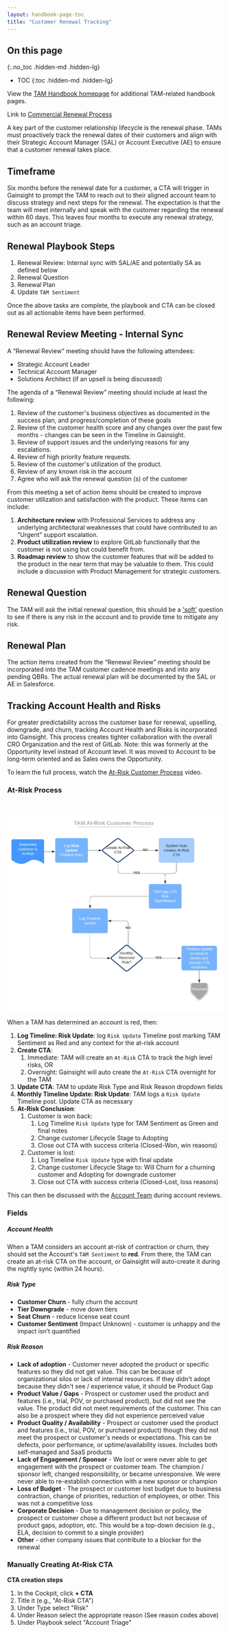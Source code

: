 ```yaml
---
layout: handbook-page-toc
title: "Customer Renewal Tracking"
---
```


## On this page
{:.no_toc .hidden-md .hidden-lg}

- TOC
{:toc .hidden-md .hidden-lg}

View the [TAM Handbook homepage](/handbook/customer-success/tam/) for additional TAM-related handbook pages.

Link to [Commercial Renewal Process](/handbook/customer-success/comm-sales/renewals/)


A key part of the customer relationship lifecycle is the renewal phase. TAMs must proactively track the renewal dates of their customers and align with their Strategic Account Manager (SAL) or Account Executive (AE) to ensure that a customer renewal takes place.

## Timeframe

Six months before the renewal date for a customer, a CTA will trigger in Gainsight to prompt the TAM to reach out to their aligned account team to discuss strategy and next steps for the renewal. The expectation is that the team will meet internally and speak with the customer regarding the renewal within 60 days. This leaves four months to execute any renewal strategy, such as an account triage.

## Renewal Playbook Steps

1. Renewal Review: Internal sync with SAL/AE and potentially SA as defined below
1. Renewal Question
1. Renewal Plan
1. Update `TAM Sentiment`

Once the above tasks are complete, the playbook and CTA can be closed out as all actionable items have been performed.

## Renewal Review Meeting - Internal Sync

A “Renewal Review” meeting should have the following attendees:

- Strategic Account Leader
- Technical Account Manager
- Solutions Architect (if an upsell is being discussed)


The agenda of a “Renewal Review” meeting should include at least the following:

 1. Review of the customer's business objectives as documented in the success plan, and progress/completion of these goals
 1. Review of the customer health score and any changes over the past few months - changes can be seen in the Timeline in Gainsight.
 1. Review of support issues and the underlying reasons for any escalations.
 1. Review of high priority feature requests.
 1. Review of the customer's utilization of the product.
 1. Review of any known risk in the account
 1. Agree who will ask the renewal question (s) of the customer

From this meeting a set of action items should be created to improve customer utilization and satisfaction with the product. These items can include:

 1. **Architecture review** with Professional Services to address any underlying architectural weaknesses that could have contributed to an “Urgent” support escalation.
 1. **Product utilization review** to explore GitLab functionally that the customer is not using but could benefit from.
 1. **Roadmap review** to show the customer features that will be added to the product in the near term that may be valuable to them. This could include a discussion with Product Management for strategic customers.

## Renewal Question

The TAM will ask the initial renewal question, this should be a ['soft'](https://www.mbaskool.com/business-concepts/marketing-and-strategy-terms/7214-soft-fact-questions.html) question to see if there is any risk in the account and to provide time to mitigate any risk.

## Renewal Plan

The action items created from the “Renewal Review” meeting should be incorporated into the TAM customer cadence meetings and into any pending QBRs. The actual renewal plan will be documented by the SAL or AE in Salesforce.

## Tracking Account Health and Risks

For greater predictability across the customer base for renewal, upselling, downgrade, and churn, tracking Account Health and Risks is incorporated into Gainsight. This process creates tighter collaboration with the overall CRO Organization and the rest of GitLab. Note: this was formerly at the Opportunity level instead of Account level. It was moved to Account to be long-term oriented and as Sales owns the Opportunity.

To learn the full process, watch the [At-Risk Customer Process](https://youtu.be/wW7D1ug_pvk) video.


### At-Risk Process

<br>

![GitLab At-Risk Customer Process](images/at-risk-process.jpeg)

When a TAM has determined an account is red, then:

1. **Log Timeline: Risk Update**: log `Risk Update` Timeline post marking TAM Sentiment as Red and any context for the at-risk account
1. **Create CTA**:
   1. Immediate: TAM will create an `At-Risk` CTA to track the high level risks, OR
   1. Overnight: Gainsight will auto create the `At-Risk` CTA overnight for the TAM
1. **Update CTA**: TAM to update Risk Type and Risk Reason dropdown fields
1. **Monthly Timeline Update: Risk Update**: TAM logs a `Risk Update` Timeline post. Update CTA as necessary
1. **At-Risk Conclusion**:
   1. Customer is won back:
      1. Log Timeline `Risk Update` type for TAM Sentiment as Green and final notes
      1. Change customer Lifecycle Stage to Adopting
      1. Close out CTA with success criteria (Closed-Won, win reasons)
   1. Customer is lost:
      1. Log Timeline `Risk Update` type with final update
      1. Change customer Lifecycle Stage to: Will Churn for a churning customer and Adopting for downgrade customer
      1. Close out CTA with success criteria (Closed-Lost, loss reasons)

This can then be discussed with the [Account Team](/handbook/customer-success/account-team/) during account reviews.

### Fields

##### Account Health

When a TAM considers an account at-risk of contraction or churn, they should set the Account's `TAM Sentiment` to **red**. From there, the TAM can create an at-risk CTA on the account, or Gainsight will auto-create it during the nightly sync (within 24 hours). 

##### Risk Type
* **Customer Churn** - fully churn the account
* **Tier Downgrade** - move down tiers
* **Seat Churn** - reduce license seat count
* **Customer Sentiment** (Impact Unknown) - customer is unhappy and the impact isn’t quantified

##### Risk Reason
* **Lack of adoption** - Customer never adopted the product or specific features so they did not get value. This can be because of organizational silos or lack of internal resources. If they didn't adopt because they didn't see / experience value, it should be Product Gap
* **Product Value / Gaps** - Prospect or customer used the product and features (i.e., trial, POV, or purchased product), but did not see the value. The product did not meet requirements of the customer. This can also be a prospect where they did not experience perceived value
* **Product Quality / Availability** - Prospect or customer used the product and features (i.e., trial, POV, or purchased product) though they did not meet the prospect or customer's needs or expectations. This can be defects, poor performance, or uptime/availability issues. Includes both self-managed and SaaS products
* **Lack of Engagement / Sponsor** - We lost or were never able to get engagement with the prospect or customer team. The champion / sponsor left, changed responsibility, or became unresponsive. We were never able to re-establish connection with a new sponsor or champion
* **Loss of Budget** - The prospect or customer lost budget due to business contraction, change of priorities, reduction of employees, or other. This was not a competitive loss
* **Corporate Decision** - Due to management decision or policy, the prospect or customer chose a different product but not because of product gaps, adoption, etc. This would be a top-down decision (e.g., ELA, decision to commit to a single provider)
* **Other** - other company issues that contribute to a blocker for the renewal

### Manually Creating At-Risk CTA

**CTA creation steps**
1. In the Cockpit, click **+ CTA**
1. Title it (e.g., "At-Risk CTA")
1. Under Type select "Risk"
1. Under Reason select the appropriate reason (See reason codes above)
1. Under Playbook select "Account Triage"
